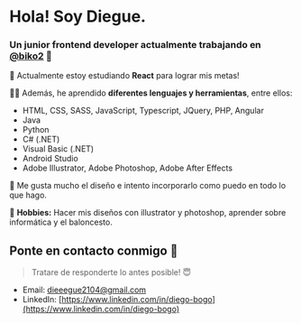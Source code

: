 # Hola! Soy Diegue.
### Un junior frontend developer actualmente trabajando en [@biko2](https://github.com/biko2) 🐣

💪 Actualmente estoy estudiando **React** para lograr mis metas!

🕵️‍♀️ Además, he aprendido **diferentes lenguajes y herramientas**, entre ellos:

 - HTML, CSS, SASS, JavaScript, Typescript, JQuery, PHP, Angular
 - Java
 - Python
 - C# (.NET)
 - Visual Basic (.NET)
 - Android Studio
 - Adobe Illustrator, Adobe Photoshop, Adobe After Effects

🥰 Me gusta mucho el diseño e intento incorporarlo como puedo en todo lo que hago.

🧑 **Hobbies:** Hacer mis diseños con illustrator y photoshop, aprender sobre informática y el baloncesto.

## Ponte en contacto conmigo 💌

> Tratare de responderte lo antes posible! 😇
- Email: dieeegue2104@gmail.com
- LinkedIn: [https://www.linkedin.com/in/diego-bogo](https://www.linkedin.com/in/diego-bogo)

